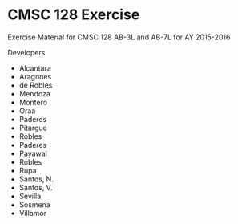 # CMSC 128 Exercise

Exercise Material for CMSC 128 AB-3L and AB-7L for AY 2015-2016

Developers
* Alcantara
* Aragones
* de Robles
* Mendoza
* Montero
* Oraa
* Paderes
* Pitargue
* Robles
* Paderes
* Payawal
* Robles
* Rupa
* Santos, N.
* Santos, V.
* Sevilla
* Sosmena
* Villamor
